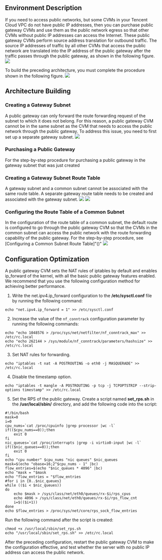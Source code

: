 ## Environment Description
If you need to access public networks, but some CVMs in your Tencent Cloud VPC do not have public IP addresses, then you can purchase public gateway CVMs and use them as the public network egress so that other CVMs without public IP addresses can access the Internet. These public gateway CVMs perform source address translation for outbound traffic. The source IP addresses of traffic by all other CVMs that access the public network are translated into the IP address of the public gateway after the traffic passes through the public gateway, as shown in the following figure.
![](https://main.qcloudimg.com/raw/b2fb63bfa8fc03cde6cedcde845a9b65.png)

To build the preceding architecture, you must complete the procedure shown in the following figure.
![](https://main.qcloudimg.com/raw/8fc0ad20600a2831b5a1b32ce1b66e0b.png)
## Architecture Building
### Creating a Gateway Subnet
A public gateway can only forward the route forwarding request of the subnet to which it does not belong. For this reason, a public gateway CVM cannot be in the same subnet as the CVM that needs to access the public network through the public gateway. To address this issue, you need to first set up a separate gateway subnet. <!--For the step-by-step procedure, see [Creating a Gateway Subnet]()-->
![](https://main.qcloudimg.com/raw/83b6487f44f451a40237e785e6d262c6.png)

### Purchasing a Public Gateway
For the step-by-step procedure for purchasing a public gateway in the gateway subnet that was just created<!--see [Purchasing a Public Gateway]()-->

### Creating a Gateway Subnet Route Table
A gateway subnet and a common subnet cannot be associated with the same route table. A separate gateway route table needs to be created and associated with the gateway subnet. <!--For the step-by-step procedure, see [Creating a Gateway Subnet Route Table]()-->
![](https://main.qcloudimg.com/raw/af6228ca3acee55744453e1d3f9b962e.png)
![](https://main.qcloudimg.com/raw/3d4ef8d4404a3d70ca24a7cb8c793bf0.png)

### Configuring the Route Table of a Common Subnet
In the configuration of the route table of a common subnet, the default route is configured to go through the public gateway CVM so that the CVMs in the common subnet can access the public network with the route forwarding capability of the public gateway. For the step-by-step procedure, see [Configuring a Common Subnet Route Table]"()" 
![](https://main.qcloudimg.com/raw/6e9e84fcc6cd439137eda3476375fa1f.png)

## Configuration Optimization
A public gateway CVM sets the NAT rules of iptables by default and enables ip_forward of the kernel, with all the basic public gateway features enabled. We recommend that you use the following configuration method for achieving better performance.
1. Write the net.ipv4.ip_forward configuration to the **/etc/sysctl.conf** file by running the following command:
```
echo "net.ipv4.ip_forward = 1" >> /etc/sysctl.conf
```
2. Increase the value of the `nf_conntrack` configuration parameter by running the following commands:
```
echo "echo 1048576 > /proc/sys/net/netfilter/nf_conntrack_max" >> /etc/rc.local
echo "echo 262144 > /sys/module/nf_conntrack/parameters/hashsize" >> /etc/rc.local
```
3. Set NAT rules for forwarding.
```
echo "iptables -t nat -A POSTROUTING -o eth0 -j MASQUERADE" >> /etc/rc.local
```
4. Disable the timestamp option.
```
echo "iptables -t mangle -A POSTROUTING -p tcp -j TCPOPTSTRIP --strip-options timestamp" >> /etc/rc.local
```
5. Set the RPS of the public gateway.
 Create a script named **set_rps.sh** in the **/usr/local/sbin/** directory, and add the following code into the script:
```
#!/bin/bash
mask=0
i=0
cpu_nums=`cat /proc/cpuinfo |grep processor |wc -l`
if(($cpu_nums==0));then
	exit 0
fi
nic_queues=`cat /proc/interrupts |grep -i virtio0-input |wc -l`
if(($nic_queues==0));then
    exit 0
fi
echo "cpu number" $cpu_nums "nic queues" $nic_queues
mask=$(echo "obase=16;2^$cpu_nums - 1" |bc)
flow_entries=$(echo "$nic_queues * 4096" |bc)
echo "mask = "$mask
echo "flow_entries = "$flow_entries
#for i in {0..$nic_queues}
while (($i < $nic_queues))  
do
	echo $mask > /sys/class/net/eth0/queues/rx-$i/rps_cpus
	echo 4096 > /sys/class/net/eth0/queues/rx-$i/rps_flow_cnt
	i=$(($i+1)) 
done
echo $flow_entries > /proc/sys/net/core/rps_sock_flow_entries 
```
Run the following command after the script is created:
```
chmod +x /usr/local/sbin/set_rps.sh
echo "/usr/local/sbin/set_rps.sh" >> /etc/rc.local
```

After the preceding configuration, restart the public gateway CVM to make the configuration effective, and test whether the server with no public IP address can access the public network.
